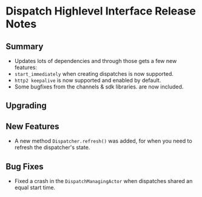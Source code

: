 # Dispatch Highlevel Interface Release Notes

## Summary

* Updates lots of dependencies and through those gets a few new features:
 * `start_immediately` when creating dispatches is now supported.
 * `http2 keepalive` is now supported and enabled by default.
 * Some bugfixes from the channels & sdk libraries. are now included.


## Upgrading

<!-- Here goes notes on how to upgrade from previous versions, including deprecations and what they should be replaced with -->

## New Features

* A new method `Dispatcher.refresh()` was added, for when you need to refresh the dispatcher's state.

## Bug Fixes

* Fixed a crash in the `DispatchManagingActor` when dispatches shared an equal start time.
